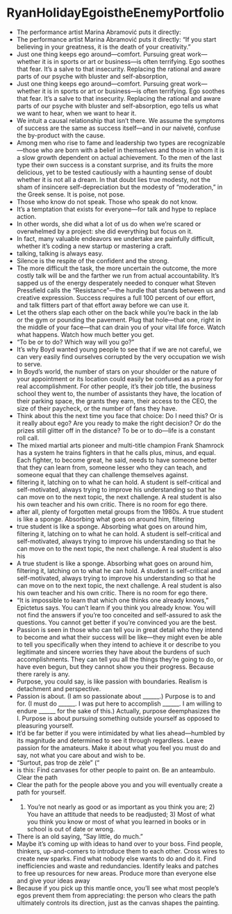 # RyanHolidayEgoistheEnemyPortfolio
- The performance artist Marina Abramović puts it directly:
- The performance artist Marina Abramović puts it directly: “If you start believing in your greatness, it is the death of your creativity.”
- Just one thing keeps ego around—comfort. Pursuing great work—whether it is in sports or art or business—is often terrifying. Ego soothes that fear. It’s a salve to that insecurity. Replacing the rational and aware parts of our psyche with bluster and self-absorption,
- Just one thing keeps ego around—comfort. Pursuing great work—whether it is in sports or art or business—is often terrifying. Ego soothes that fear. It’s a salve to that insecurity. Replacing the rational and aware parts of our psyche with bluster and self-absorption, ego tells us what we want to hear, when we want to hear it.
- We intuit a causal relationship that isn’t there. We assume the symptoms of success are the same as success itself—and in our naiveté, confuse the by-product with the cause.
- Among men who rise to fame and leadership two types are recognizable—those who are born with a belief in themselves and those in whom it is a slow growth dependent on actual achievement. To the men of the last type their own success is a constant surprise, and its fruits the more delicious, yet to be tested cautiously with a haunting sense of doubt whether it is not all a dream. In that doubt lies true modesty, not the sham of insincere self-depreciation but the modesty of “moderation,” in the Greek sense. It is poise, not pose.
- Those who know do not speak. Those who speak do not know.
- It’s a temptation that exists for everyone—for talk and hype to replace action.
- In other words, she did what a lot of us do when we’re scared or overwhelmed by a project: she did everything but focus on it.
- In fact, many valuable endeavors we undertake are painfully difficult, whether it’s coding a new startup or mastering a craft.
- talking, talking is always easy.
- Silence is the respite of the confident and the strong.
- The more difficult the task, the more uncertain the outcome, the more costly talk will be and the farther we run from actual accountability. It’s sapped us of the energy desperately needed to conquer what Steven Pressfield calls the “Resistance”—the hurdle that stands between us and creative expression. Success requires a full 100 percent of our effort, and talk flitters part of that effort away before we can use it.
- Let the others slap each other on the back while you’re back in the lab or the gym or pounding the pavement. Plug that hole—that one, right in the middle of your face—that can drain you of your vital life force. Watch what happens. Watch how much better you get.
- “To be or to do? Which way will you go?”
- It’s why Boyd wanted young people to see that if we are not careful, we can very easily find ourselves corrupted by the very occupation we wish to serve.
- In Boyd’s world, the number of stars on your shoulder or the nature of your appointment or its location could easily be confused as a proxy for real accomplishment. For other people, it’s their job title, the business school they went to, the number of assistants they have, the location of their parking space, the grants they earn, their access to the CEO, the size of their paycheck, or the number of fans they have.
- Think about this the next time you face that choice: Do I need this? Or is it really about ego? Are you ready to make the right decision? Or do the prizes still glitter off in the distance? To be or to do—life is a constant roll call.
- The mixed martial arts pioneer and multi-title champion Frank Shamrock has a system he trains fighters in that he calls plus, minus, and equal. Each fighter, to become great, he said, needs to have someone better that they can learn from, someone lesser who they can teach, and someone equal that they can challenge themselves against.
- filtering it, latching on to what he can hold. A student is self-critical and self-motivated, always trying to improve his understanding so that he can move on to the next topic, the next challenge. A real student is also his own teacher and his own critic. There is no room for ego there.
- after all, plenty of forgotten metal groups from the 1980s. A true student is like a sponge. Absorbing what goes on around him, filtering
- true student is like a sponge. Absorbing what goes on around him, filtering it, latching on to what he can hold. A student is self-critical and self-motivated, always trying to improve his understanding so that he can move on to the next topic, the next challenge. A real student is also his
- A true student is like a sponge. Absorbing what goes on around him, filtering it, latching on to what he can hold. A student is self-critical and self-motivated, always trying to improve his understanding so that he can move on to the next topic, the next challenge. A real student is also his own teacher and his own critic. There is no room for ego there.
- “It is impossible to learn that which one thinks one already knows,” Epictetus says. You can’t learn if you think you already know. You will not find the answers if you’re too conceited and self-assured to ask the questions. You cannot get better if you’re convinced you are the best.
- Passion is seen in those who can tell you in great detail who they intend to become and what their success will be like—they might even be able to tell you specifically when they intend to achieve it or describe to you legitimate and sincere worries they have about the burdens of such accomplishments. They can tell you all the things they’re going to do, or have even begun, but they cannot show you their progress. Because there rarely is any.
- Purpose, you could say, is like passion with boundaries. Realism is detachment and perspective.
- Passion is about. (I am so passionate about ______.) Purpose is to and for. (I must do ______. I was put here to accomplish ______. I am willing to endure ______ for the sake of this.) Actually, purpose deemphasizes the I. Purpose is about pursuing something outside yourself as opposed to pleasuring yourself.
- It’d be far better if you were intimidated by what lies ahead—humbled by its magnitude and determined to see it through regardless. Leave passion for the amateurs. Make it about what you feel you must do and say, not what you care about and wish to be.
- “Surtout, pas trop de zèle” (“
- is this: Find canvases for other people to paint on. Be an anteambulo. Clear the path
- Clear the path for the people above you and you will eventually create a path for yourself.
- 1) You’re not nearly as good or as important as you think you are; 2) You have an attitude that needs to be readjusted; 3) Most of what you think you know or most of what you learned in books or in school is out of date or wrong.
- There is an old saying, “Say little, do much.”
- Maybe it’s coming up with ideas to hand over to your boss. Find people, thinkers, up-and-comers to introduce them to each other. Cross wires to create new sparks. Find what nobody else wants to do and do it. Find inefficiencies and waste and redundancies. Identify leaks and patches to free up resources for new areas. Produce more than everyone else and give your ideas away
- Because if you pick up this mantle once, you’ll see what most people’s egos prevent them from appreciating: the person who clears the path ultimately controls its direction, just as the canvas shapes the painting.
